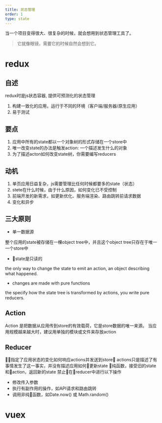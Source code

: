 ```yaml
---
title: 状态管理
order: 1
type: state
---
```


当一个项目变得很大、很复杂的时候，就会想用到状态管理工具了。
> 它就像眼镜，需要它的时候自然会想到它。

# redux

## 自述

redux时是js状态容器, 提供可预测化的状态管理

1. 构建一致化的应用，运行于不同的环境（客户端/服务器/原生应用）
1. 易于测试

## 要点

1. 应用中所有的state都以一个对象树的形式存储在一个store中
1. 唯一改变state的办法是触发action: 一个描述发生什么的对象
1. 为了描述acton如何改变state树，你需要编写reducers

## 动机

1. 单页应用日益复杂，js需要管理比任何时候都要多的state（状态）
1. stete在什么时候，由于什么原因，如何变化已不受控制
1. 前端开发的新需求，如更新优化、服务端渲染、路由跳转前请求数据
1. 变化和异步

## 三大原则

- 单一数据源

整个应用的state被存储在一棵object tree中，并且这个object tree只存在于唯一一个store中

- state是只读的

the only way to change the state to emit an action, an object describing what happened.

- changes are made with pure functions

the specify how the state tree is transformed by actions, you write pure reducers.

## Action

Action 是把数据从应用传到store的有效载荷，它是store数据的唯一来源。
当应用规模越来越大时，建议用单独的模块或文件来存放action

## Reducer

指定了应用状态的变化如何响应actions并发送到store
actions只是描述了有事情发生了这一事实，并没有描述应用如何更新state
纯函数，接受旧的state和action，返回新的state
禁止在reducer中进行以下操作
  - 修改传入参数
  - 执行有副作用的操作，如API请求和路由跳转
  - 调用非纯函数，如Date.now() 或 Math.random()

# vuex